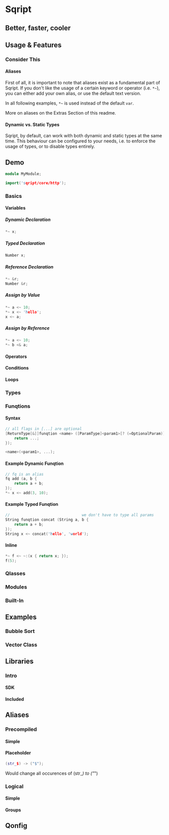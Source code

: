 ﻿# Sqript
## Better, faster, cooler

## Usage & Features

### Consider This
#### Aliases
First of all, it is important to note that aliases exist as a fundamental part of Sqript.
If you don't like the usage of a certain keyword or operator (i.e. `*~`),
you can either add your own alias, or use the default text version.

In all following examples, `*~` is used instead of the default `var`.

More on aliases on the Extras Section of this readme.

#### Dynamic vs. Static Types
Sqript, by default, can work with both dynamic and static types at the same time.
This behaviour can be configured to your needs, i.e. to enforce the usage of types,
or to disable types entirely.

## Demo
```cpp
module MyModule;

import('sqript/core/http');
```

### Basics
#### Variables
##### Dynamic Declaration 
```cpp
*~ x;
```

##### Typed Declaration 
```cpp
Number x;
```

##### Reference Declaration
```cpp
*~ &r;
Number &r;
```

##### Assign by Value
```cpp
*~ a <~ 10;
*~ x <~ 'hello';
x <~ a;
```

##### Assign by Reference
```cpp
*~ a <~ 10;
*~ b <& a;
```

#### Operators

#### Conditions

#### Loops

### Types

### Funqtions
#### Syntax
```cpp
// all flags in [...] are optional 
[ReturnType[&]]funqtion <name> ([ParamType]<param1>[? (=OptionalParam)], ... { 
	return ...;
});

<name>(<param1>, ...);
```

#### Example Dynamic Funqtion
```cpp
// fq is an alias
fq add (a, b { 
	return a + b;
});
*~ x <~ add(3, 10);
```

#### Example Typed Funqtion
```cpp
//                                we don't have to type all params
String funqtion concat (String a, b { 
	return a + b;
});
String x <~ concat('hello', 'world');
```

#### Inline
```cpp
*~ f <~ ~:(x { return x; });
f(5);
```

### Qlasses

### Modules

### Built-In

## Examples
### Bubble Sort

### Vector Class

## Libraries
### Intro
#### SDK
#### Included

## Aliases
### Precompiled
#### Simple
#### Placeholder
```cpp
(str_$) -> ("$");
```
Would change all occurences of (str_*) to ("*")
### Logical
#### Simple
#### Groups

## Qonfig
